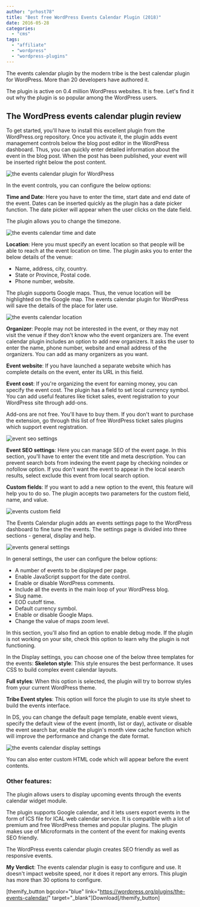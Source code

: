```yaml
---
author: "prhost78"
title: "Best free WordPress Events Calendar Plugin (2018)"
date: 2016-05-28
categories: 
  - "cms"
tags: 
  - "affiliate"
  - "wordpress"
  - "wordpress-plugins"
---
```


The events calendar plugin by the modern tribe is the best calendar plugin for WordPress. More than 20 developers have authored it.

The plugin is active on 0.4 million WordPress websites. It is free. Let's find it out why the plugin is so popular among the WordPress users.

## The WordPress events calendar plugin review

To get started, you'll have to install this excellent plugin from the WordPress.org repository. Once you activate it, the plugin adds event management controls below the blog post editor in the WordPress dashboard. Thus, you can quickly enter detailed information about the event in the blog post. When the post has been published, your event will be inserted right below the post content.

![the events calendar plugin for WordPress](images/the-events-calenda-plugin-f-1.jpg)

In the event controls, you can configure the below options:

**Time and Date**: Here you have to enter the time, start date and end date of the event. Dates can be inserted quickly as the plugin has a date picker function. The date picker will appear when the user clicks on the date field.

The plugin allows you to change the timezone.

![the events calendar time and date](images/the-events-calendar-time-and-date-1.jpg)

**Location**: Here you must specify an event location so that people will be able to reach at the event location on time. The plugin asks you to enter the below details of the venue:

- Name, address, city, country.
- State or Province, Postal code.
- Phone number, website.

The plugin supports Google maps. Thus, the venue location will be highlighted on the Google map. The events calendar plugin for WordPress will save the details of the place for later use.

![the events calendar location](images/the-events-calendar-location-1.jpg)

**Organizer**: People may not be interested in the event, or they may not visit the venue if they don't know who the event organizers are. The event calendar plugin includes an option to add new organizers. It asks the user to enter the name, phone number, website and email address of the organizers. You can add as many organizers as you want.

**Event website**: If you have launched a separate website which has complete details on the event, enter its URL in this field.

**Event cost**: If you're organizing the event for earning money, you can specify the event cost. The plugin has a field to set local currency symbol. You can add useful features like ticket sales, event registration to your WordPress site through add-ons.

Add-ons are not free. You'll have to buy them. If you don't want to purchase the extension, go through this list of free WordPress ticket sales plugins which support event registration.

![event seo settings](images/event-seo-settings-1.jpg)

**Event SEO settings**: Here you can manage SEO of the event page. In this section, you'll have to enter the event title and meta description. You can prevent search bots from indexing the event page by checking noindex or nofollow option. If you don't want the event to appear in the local search results, select exclude this event from local search option.

**Custom fields**: If you want to add a new option to the event, this feature will help you to do so. The plugin accepts two parameters for the custom field, name, and value.

![events custom field](images/events-custom-field-1.jpg)

The Events Calendar plugin adds an events settings page to the WordPress dashboard to fine tune the events. The settings page is divided into three sections - general, display and help.

![events general settings](images/events-general-settings-1.jpg)

In general settings, the user can configure the below options:

- A number of events to be displayed per page.
- Enable JavaScript support for the date control.
- Enable or disable WordPress comments.
- Include all the events in the main loop of your WordPress blog.
- Slug name.
- EOD cutoff time.
- Default currency symbol.
- Enable or disable Google Maps.
- Change the value of maps zoom level.

In this section, you'll also find an option to enable debug mode. If the plugin is not working on your site, check this option to learn why the plugin is not functioning.

In the Display settings, you can choose one of the below three templates for the events: **Skeleton style**: This style ensures the best performance. It uses CSS to build complex event calendar layouts.

**Full styles**: When this option is selected, the plugin will try to borrow styles from your current WordPress theme.

**Tribe Event styles**: This option will force the plugin to use its style sheet to build the events interface.

In DS, you can change the default page template, enable event views, specify the default view of the event (month, list or day), activate or disable the event search bar, enable the plugin's month view cache function which will improve the performance and change the date format.

![the events calendar display settings](images/the-events-calendar-display-settings-1.jpg)

You can also enter custom HTML code which will appear before the event contents.

### Other features:

The plugin allows users to display upcoming events through the events calendar widget module.

The plugin supports Google calendar, and it lets users export events in the form of ICS file for ICAL web calendar service. It is compatible with a lot of premium and free WordPress themes and popular plugins. The plugin makes use of Microformats in the content of the event for making events SEO friendly.

The WordPress events calendar plugin creates SEO friendly as well as responsive events.

**My Verdict**: The events calendar plugin is easy to configure and use. It doesn't impact website speed, nor it does it report any errors. This plugin has more than 30 options to configure.

\[themify\_button bgcolor="blue" link="https://wordpress.org/plugins/the-events-calendar/" target="\_blank"\]Download\[/themify\_button\]

